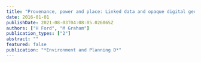 ```yaml
---
title: "Provenance, power and place: Linked data and opaque digital geographies"
date: 2016-01-01
publishDate: 2021-08-03T04:08:05.026065Z
authors: ["H Ford", "M Graham"]
publication_types: ["2"]
abstract: ""
featured: false
publication: "*Environment and Planning D*"
---
```


